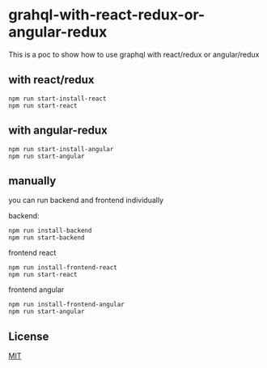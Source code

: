 # grahql-with-react-redux-or-angular-redux

This is a poc to show how to use graphql with react/redux or angular/redux

## with react/redux

```node
npm run start-install-react
npm run start-react
```

## with angular-redux

```node
npm run start-install-angular
npm run start-angular
```

## manually

you can run backend and frontend individually

backend:
```node
npm run install-backend
npm run start-backend
```

frontend react
```node
npm run install-frontend-react
npm run start-react
```

frontend angular
```node
npm run install-frontend-angular
npm run start-angular
```

## License
[MIT](https://choosealicense.com/licenses/mit/)